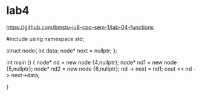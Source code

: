 # lab4
https://github.com/bmstu-iu8-cpp-sem-1/lab-04-functions


#include <iostream>
using namespace std;





 struct node{
    int data;
    node* next = nullptr;
 };




int main () {
 node* nd = new node {4,nullptr};
 node* nd1 = new node {5,nullptr};
 node* nd2 = new node {6,nullptr};
 nd -> next = nd1;
 cout << nd -> next->data;


}
